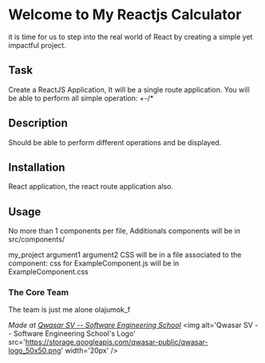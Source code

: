 # Welcome to My Reactjs Calculator
it is time for us to step into the real world of React by creating a simple yet impactful project.

## Task
Create a ReactJS Application, It will be a single route application. You will be able to perform all simple operation: +-/*

## Description
Should be able to perform different operations and be displayed.

## Installation
React application, the react route application also.

## Usage
No more than 1 components per file, Additionals components will be in src/components/

my_project argument1 argument2
CSS will be in a file associated to the component: css for ExampleComponent.js will be in ExampleComponent.css

### The Core Team
The team is just me alone olajumok_f

<span><i>Made at <a href='https://qwasar.io'>Qwasar SV -- Software Engineering School</a></i></span>
<span><img alt='Qwasar SV -- Software Engineering School's Logo' src='https://storage.googleapis.com/qwasar-public/qwasar-logo_50x50.png' width='20px' /></span>
